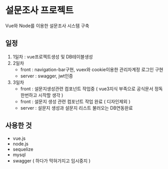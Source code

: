 # 설문조사 프로젝트
Vue와 Node를 이용한 설문조사 시스템 구축

## 일정
1. 1일차 : vue프로젝트생성 및 DB테이블생성
2. 2일차
	+ front : navigation-bar구현,  vuex와 cookie이용한 관리자계정 로그인 구현
	+ server : swagger, jwt인증
3. 3일차
	+ front : 설문지생성관련 컴포넌트 작업중 ( vue3지식 부족으로 공식문서 정독한번하고 시작할 생각 )
	+ front : 설문지 생성 관련 컴포넌트 작업 완료 ( 디자인제외 )
	+ server : 설문지 생성과 설문지 리스트 불러오는 DB연동완료

## 사용한 것
+ vue.js
+ node.js
+ sequelize
+ mysql
+ swagger ( 하다가 막혀가지고 임시중지 )